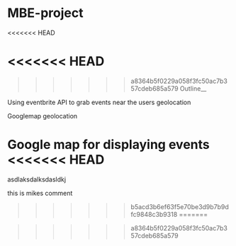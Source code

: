 # MBE-project
<<<<<<< HEAD

<<<<<<< HEAD
=======
>>>>>>> a8364b5f0229a058f3fc50ac7b357cdeb685a579
Outline__

Using eventbrite API to grab events near the users geolocation

Googlemap geolocation

Google map for displaying events
<<<<<<< HEAD
=======
asdlaksdalksdasldkj

this is mikes comment 
>>>>>>> b5acd3b6ef63f5e70be3d9b7b9dfc9848c3b9318
=======

>>>>>>> a8364b5f0229a058f3fc50ac7b357cdeb685a579
